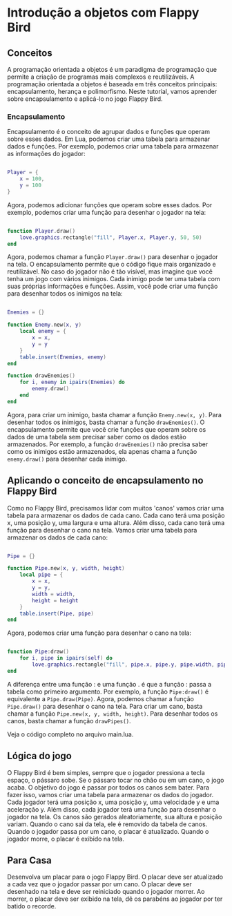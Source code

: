 # Introdução a objetos com Flappy Bird

## Conceitos

A programação orientada a objetos é um paradigma de programação que permite a criação de programas mais complexos e reutilizáveis. A programação orientada a objetos é baseada em três conceitos principais: encapsulamento, herança e polimorfismo. Neste tutorial, vamos aprender sobre encapsulamento e aplicá-lo no jogo Flappy Bird.

### Encapsulamento

Encapsulamento é o conceito de agrupar dados e funções que operam sobre esses dados. Em Lua, podemos criar uma tabela para armazenar dados e funções. Por exemplo, podemos criar uma tabela para armazenar as informações do jogador:

```lua

Player = {
    x = 100,
    y = 100
}

```

Agora, podemos adicionar funções que operam sobre esses dados. Por exemplo, podemos criar uma função para desenhar o jogador na tela:

```lua

function Player.draw()
    love.graphics.rectangle("fill", Player.x, Player.y, 50, 50)
end

```

Agora, podemos chamar a função `Player.draw()` para desenhar o jogador na tela. O encapsulamento permite que o código fique mais organizado e reutilizável. No caso do jogador não é tão visível, mas imagine que você tenha um jogo com vários inimigos. Cada inimigo pode ter uma tabela com suas próprias informações e funções. Assim, você pode criar uma função para desenhar todos os inimigos na tela:

```lua

Enemies = {}

function Enemy.new(x, y)
    local enemy = {
        x = x,
        y = y
    }
    table.insert(Enemies, enemy)
end

function drawEnemies()
    for i, enemy in ipairs(Enemies) do
        enemy.draw()
    end
end

```

Agora, para criar um inimigo, basta chamar a função `Enemy.new(x, y)`. Para desenhar todos os inimigos, basta chamar a função `drawEnemies()`. O encapsulamento permite que você crie funções que operam sobre os dados de uma tabela sem precisar saber como os dados estão armazenados. Por exemplo, a função `drawEnemies()` não precisa saber como os inimigos estão armazenados, ela apenas chama a função `enemy.draw()` para desenhar cada inimigo.

## Aplicando o conceito de encapsulamento no Flappy Bird

Como no Flappy Bird, precisamos lidar com muitos 'canos' vamos criar uma tabela para armazenar os dados de cada cano. Cada cano terá uma posição x, uma posição y, uma largura e uma altura. Além disso, cada cano terá uma função para desenhar o cano na tela. Vamos criar uma tabela para armazenar os dados de cada cano:

```lua

Pipe = {}

function Pipe.new(x, y, width, height)
    local pipe = {
        x = x,
        y = y,
        width = width,
        height = height
    }
    table.insert(Pipe, pipe)
end

```

Agora, podemos criar uma função para desenhar o cano na tela:

```lua

function Pipe:draw()
    for i, pipe in ipairs(self) do
        love.graphics.rectangle("fill", pipe.x, pipe.y, pipe.width, pipe.height)
end
```

A diferença entre uma função : e uma função . é que a função : passa a tabela como primeiro argumento. Por exemplo, a função `Pipe:draw()` é equivalente a `Pipe.draw(Pipe)`. Agora, podemos chamar a função `Pipe.draw()` para desenhar o cano na tela. Para criar um cano, basta chamar a função `Pipe.new(x, y, width, height)`. Para desenhar todos os canos, basta chamar a função `drawPipes()`.

Veja o código completo no arquivo main.lua.

## Lógica do jogo

O Flappy Bird é bem simples, sempre que o jogador pressiona a tecla espaço, o pássaro sobe. Se o pássaro tocar no chão ou em um cano, o jogo acaba. O objetivo do jogo é passar por todos os canos sem bater. Para fazer isso, vamos criar uma tabela para armazenar os dados do jogador. Cada jogador terá uma posição x, uma posição y, uma velocidade y e uma aceleração y. Além disso, cada jogador terá uma função para desenhar o jogador na tela. Os canos são gerados aleatoriamente, sua altura e posição variam. Quando o cano sai da tela, ele é removido da tabela de canos. Quando o jogador passa por um cano, o placar é atualizado. Quando o jogador morre, o placar é exibido na tela. 

## Para Casa

Desenvolva um placar para o jogo Flappy Bird. O placar deve ser atualizado a cada vez que o jogador passar por um cano. O placar deve ser desenhado na tela e deve ser reiniciado quando o jogador morrer. Ao morrer, o placar deve ser exibido na tela, dê os parabéns ao jogador por ter batido o recorde.
